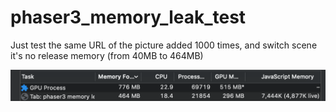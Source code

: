# phaser3_memory_leak_test

Just test the same URL of the picture added 1000 times, and switch scene it's no release memory (from 40MB to 464MB)

![Task Manager](./assets/task-manager.png)
